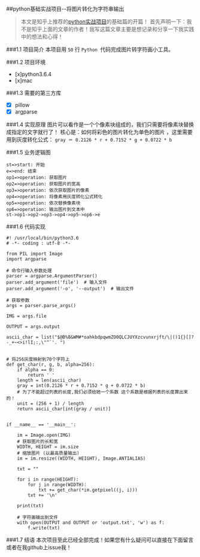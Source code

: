 ##python基础实战项目--将图片转化为字符串输出
>本文是知乎上推荐的[python实战项目](https://www.zhihu.com/question/29372574/answer/88624507?hmsr=toutiao.io&utm_medium=toutiao.io&utm_source=toutiao.io)的基础篇的开篇！
>首先声明一下：我不是知乎上面的文章的作者！我写这篇文章主要是想记录和分享一下我实践中的想法和心得！

###1.1 项目简介
本项目用 `50` 行 `Python `代码完成图片转字符画小工具。

###1.2 项目环境
- [x]python3.6.4
- [x]mac

###1.3 需要的第三方库
- [x] pillow 
- [x] argparse

###1.4 实现原理
图片可以看作是一个个像素块组成的，我们只需要将像素块替换成指定的文字就行了！
核心是：如何将彩色的图片转化为单色的图片 ，这里需要用到灰度转化公式：
```gray ＝ 0.2126 * r + 0.7152 * g + 0.0722 * b```

###1.5 业务逻辑图
```flow
st=>start: 开始
e=>end: 结束
op1=>operation: 获取图片
op2=>operation: 获取图片的宽高
op3=>operation: 依次获取图片的像素
op4=>operation: 将像素用灰度转化公式转化
op5=>operation: 依次替换像素块
op6=>operation: 输出图片到文本中
st->op1->op2->op3->op4->op5->op6->e
```

###1.6 代码实现
```
#! /usr/local/bin/python3.6
# -*- coding : utf-8 -*-

from PIL import Image
import argparse

# 命令行输入参数处理
parser = argparse.ArgumentParser()
parser.add_argument('file')  # 输入文件
parser.add_argument('-o', '--output')  # 输出文件

# 获取参数
args = parser.parse_args()

IMG = args.file

OUTPUT = args.output

ascii_char = list("$@B%8&WM#*oahkbdpqwmZO0QLCJUYXzcvunxrjft/\|()1{}[]?-_+~<>i!lI;:,\"^`'. ")


# 将256灰度映射到70个字符上
def get_char(r, g, b, alpha=256):
    if alpha == 0:
        return ' '
    length = len(ascii_char)
    gray = int(0.2126 * r + 0.7152 * g + 0.0722 * b)
    # 为了不能超过列表的长度,我们必须给她一个系数 这个系数是根据列表的长度算出来的！
    unit = (256 + 1) / length
    return ascii_char[int(gray / unit)]


if __name__ == '__main__':

    im = Image.open(IMG)
    # 获取图片的长和宽
    WIDTH, HEIGHT = im.size
    # 缩放图片 (以最高质量输出)
    im = im.resize((WIDTH, HEIGHT), Image.ANTIALIAS)

    txt = ""

    for i in range(HEIGHT):
        for j in range(WIDTH):
            txt += get_char(*im.getpixel((j, i)))
        txt += '\n'

    print(txt)

    # 字符画输出到文件
    with open(OUTPUT and OUTPUT or 'output.txt', 'w') as f:
        f.write(txt)
```

###1.7 结语
本次项目至此已经全部完成！如果您有什么疑问可以直接在下面留言或者在我github上issue我！




